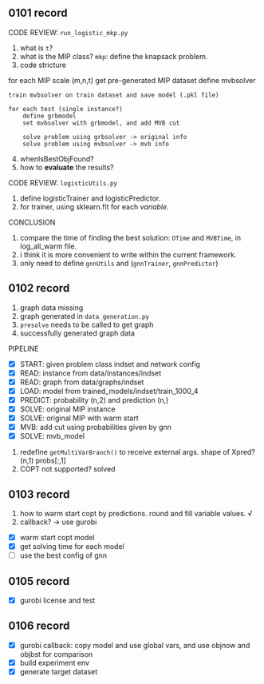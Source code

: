 ## 0101 record

CODE REVIEW: `run_logistic_mkp.py`

1. what is `t`?
2. what is the MIP class? `mkp`: define the knapsack problem. 
3. code stricture

for each MIP scale (m,n,t)
    get pre-generated MIP dataset
    define mvbsolver

    train mvbsolver on train dataset and save model (.pkl file)
    
    for each test (single instance?)
        define grbmodel
        set mvbsolver with grbmodel, and add MVB cut
    
        solve problem using grbsolver -> original info
        solve problem using mvbsolver -> mvb info

4. whenIsBestObjFound?
5. how to **evaluate** the results?

CODE REVIEW: `logisticUtils.py`

1. define logisticTrainer and logisticPredictor.
2. for trainer, using sklearn.fit for each *variable*.

CONCLUSION

1. compare the time of finding the best solution: `OTime` and `MVBTime`, in log_all_warm file.
2. i think it is more convenient to write within the current framework.
3. only need to define `gnnUtils` and (`gnnTrainer`, `gnnPredictor`)

## 0102 record
1. graph data missing
2. graph generated in `data_generation.py`
3. `presolve` needs to be called to get graph
4. successfully generated graph data

PIPELINE
- [x] START: given problem class indset and network config
- [x] READ: instance from data/instances/indset
- [x] READ: graph from data/graphs/indset
- [x] LOAD: model from trained_models/indset/train_1000_4
- [x] PREDICT: probability (n,2) and prediction (n,)
- [x] SOLVE: original MIP instance
- [x] SOLVE: original MIP with warm start
- [x] MVB: add cut using probabilities given by gnn
- [x] SOLVE: mvb_model

1. redefine `getMultiVarBranch()` to receive external args. shape of Xpred? (n,1) probs[:,1]
2. COPT not supported? solved

## 0103 record

1. how to warm start copt by predictions. round and fill variable values. √
2. callback? -> use gurobi

- [x] warm start copt model
- [x] get solving time for each model
- [ ] use the best config of gnn

## 0105 record
- [x] gurobi license and test

## 0106 record
- [x] gurobi callback: copy model and use global vars, and use objnow and objbst for comparison
- [x] build experiment env
- [x] generate target dataset